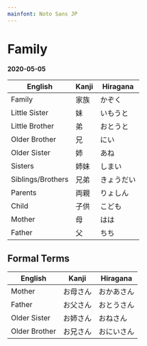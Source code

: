 ```yaml
---
mainfont: Noto Sans JP
---
```

# Family

**2020-05-05**

| English           | Kanji | Hiragana   |
| ---               | ---   | ---        |
| Family            | 家族  | かぞく     |
| Little Sister     | 妹    | いもうと   |
| Little Brother    | 弟　  | おとうと   |
| Older Brother     | 兄    | にい       |
| Older Sister      | 姉    | あね       |
| Sisters           | 姉妹  | しまい     |
| Siblings/Brothers | 兄弟  | きょうだい |
| Parents           | 両親  | りょしん   |
| Child             | 子供  | こども     |
| Mother            | 母    | はは       |
| Father            | 父    | ちち       |

## Formal Terms
| English       | Kanji    | Hiragana   |
| ---           | ---      | ---        |
| Mother        | お母さん | おかあさん |
| Father        | お父さん | おとうさん |
| Older Sister  | お姉さん | おねさん   |
| Older Brother | お兄さん | おにいさん |
